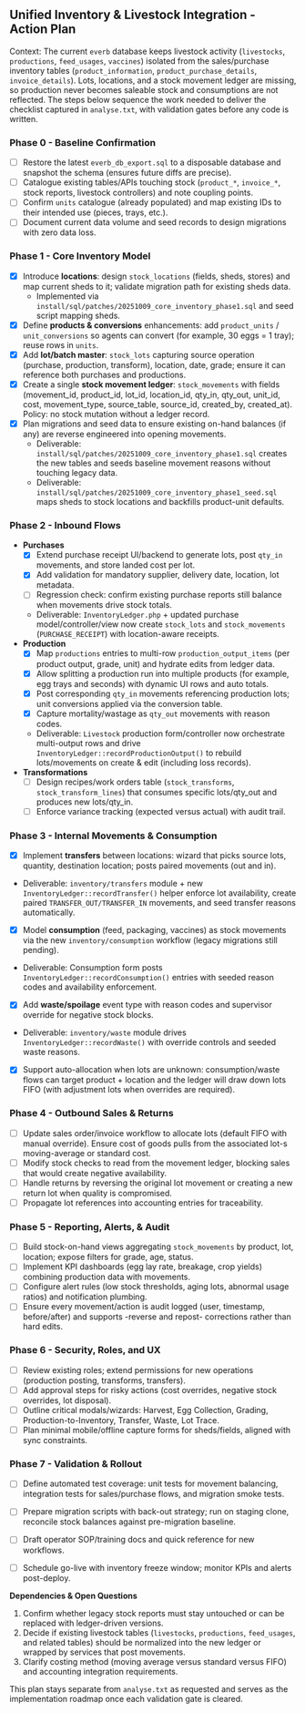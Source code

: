 ﻿## Unified Inventory & Livestock Integration - Action Plan

Context: The current `everb` database keeps livestock activity (`livestocks`, `productions`, `feed_usages`, `vaccines`) isolated from the sales/purchase inventory tables (`product_information`, `product_purchase_details`, `invoice_details`). Lots, locations, and a stock movement ledger are missing, so production never becomes saleable stock and consumptions are not reflected. The steps below sequence the work needed to deliver the checklist captured in `analyse.txt`, with validation gates before any code is written.



### Phase 0 - Baseline Confirmation
- [ ] Restore the latest `everb_db_export.sql` to a disposable database and snapshot the schema (ensures future diffs are precise).
- [ ] Catalogue existing tables/APIs touching stock (`product_*`, `invoice_*`, stock reports, livestock controllers) and note coupling points.
- [ ] Confirm `units` catalogue (already populated) and map existing IDs to their intended use (pieces, trays, etc.).
- [ ] Document current data volume and seed records to design migrations with zero data loss.

### Phase 1 - Core Inventory Model
- [x] Introduce **locations**: design `stock_locations` (fields, sheds, stores) and map current sheds to it; validate migration path for existing sheds data.  
  - Implemented via `install/sql/patches/20251009_core_inventory_phase1.sql` and seed script mapping sheds.
- [x] Define **products & conversions** enhancements: add `product_units` / `unit_conversions` so agents can convert (for example, 30 eggs = 1 tray); reuse rows in `units`.
- [x] Add **lot/batch master**: `stock_lots` capturing source operation (purchase, production, transform), location, date, grade; ensure it can reference both purchases and productions.
- [x] Create a single **stock movement ledger**: `stock_movements` with fields (movement_id, product_id, lot_id, location_id, qty_in, qty_out, unit_id, cost, movement_type, source_table, source_id, created_by, created_at). Policy: no stock mutation without a ledger record.
- [x] Plan migrations and seed data to ensure existing on-hand balances (if any) are reverse engineered into opening movements.
  - Deliverable: `install/sql/patches/20251009_core_inventory_phase1.sql` creates the new tables and seeds baseline movement reasons without touching legacy data.
  - Deliverable: `install/sql/patches/20251009_core_inventory_phase1_seed.sql` maps sheds to stock locations and backfills product-unit defaults.

### Phase 2 - Inbound Flows
- **Purchases**
  - [x] Extend purchase receipt UI/backend to generate lots, post `qty_in` movements, and store landed cost per lot.
  - [x] Add validation for mandatory supplier, delivery date, location, lot metadata.
  - [ ] Regression check: confirm existing purchase reports still balance when movements drive stock totals.
  - Deliverable: `InventoryLedger.php` + updated purchase model/controller/view now create `stock_lots` and `stock_movements` (`PURCHASE_RECEIPT`) with location-aware receipts.
- **Production**
  - [x] Map `productions` entries to multi-row `production_output_items` (per product output, grade, unit) and hydrate edits from ledger data.
  - [x] Allow splitting a production run into multiple products (for example, egg trays and seconds) with dynamic UI rows and auto totals.
  - [x] Post corresponding `qty_in` movements referencing production lots; unit conversions applied via the conversion table.
  - [x] Capture mortality/wastage as `qty_out` movements with reason codes.
  - Deliverable: `Livestock` production form/controller now orchestrate multi-output rows and drive `InventoryLedger::recordProductionOutput()` to rebuild lots/movements on create & edit (including loss records).
- **Transformations**
  - [ ] Design recipes/work orders table (`stock_transforms`, `stock_transform_lines`) that consumes specific lots/qty_out and produces new lots/qty_in.
  - [ ] Enforce variance tracking (expected versus actual) with audit trail.

### Phase 3 - Internal Movements & Consumption
- [x] Implement **transfers** between locations: wizard that picks source lots, quantity, destination location; posts paired movements (out and in).
- Deliverable: `inventory/transfers` module + new `InventoryLedger::recordTransfer()` helper enforce lot availability, create paired `TRANSFER_OUT/TRANSFER_IN` movements, and seed transfer reasons automatically.
- [x] Model **consumption** (feed, packaging, vaccines) as stock movements via the new `inventory/consumption` workflow (legacy migrations still pending).
- Deliverable: Consumption form posts `InventoryLedger::recordConsumption()` entries with seeded reason codes and availability enforcement.
- [x] Add **waste/spoilage** event type with reason codes and supervisor override for negative stock blocks.
- Deliverable: `inventory/waste` module drives `InventoryLedger::recordWaste()` with override controls and seeded waste reasons.
- [x] Support auto-allocation when lots are unknown: consumption/waste flows can target product + location and the ledger will draw down lots FIFO (with adjustment lots when overrides are required).

### Phase 4 - Outbound Sales & Returns
- [ ] Update sales order/invoice workflow to allocate lots (default FIFO with manual override). Ensure cost of goods pulls from the associated lot-s moving-average or standard cost.
- [ ] Modify stock checks to read from the movement ledger, blocking sales that would create negative availability.
- [ ] Handle returns by reversing the original lot movement or creating a new return lot when quality is compromised.
- [ ] Propagate lot references into accounting entries for traceability.

### Phase 5 - Reporting, Alerts, & Audit
- [ ] Build stock-on-hand views aggregating `stock_movements` by product, lot, location; expose filters for grade, age, status.
- [ ] Implement KPI dashboards (egg lay rate, breakage, crop yields) combining production data with movements.
- [ ] Configure alert rules (low stock thresholds, aging lots, abnormal usage ratios) and notification plumbing.
- [ ] Ensure every movement/action is audit logged (user, timestamp, before/after) and supports -reverse and repost- corrections rather than hard edits.

### Phase 6 - Security, Roles, and UX
- [ ] Review existing roles; extend permissions for new operations (production posting, transforms, transfers).
- [ ] Add approval steps for risky actions (cost overrides, negative stock overrides, lot disposal).
- [ ] Outline critical modals/wizards: Harvest, Egg Collection, Grading, Production-to-Inventory, Transfer, Waste, Lot Trace.
- [ ] Plan minimal mobile/offline capture forms for sheds/fields, aligned with sync constraints.

### Phase 7 - Validation & Rollout
- [ ] Define automated test coverage: unit tests for movement balancing, integration tests for sales/purchase flows, and migration smoke tests.
- [ ] Prepare migration scripts with back-out strategy; run on staging clone, reconcile stock balances against pre-migration baseline.
- [ ] Draft operator SOP/training docs and quick reference for new workflows.
- [ ] Schedule go-live with inventory freeze window; monitor KPIs and alerts post-deploy.



**Dependencies & Open Questions**
1. Confirm whether legacy stock reports must stay untouched or can be replaced with ledger-driven versions.
2. Decide if existing livestock tables (`livestocks`, `productions`, `feed_usages`, and related tables) should be normalized into the new ledger or wrapped by services that post movements.
3. Clarify costing method (moving average versus standard versus FIFO) and accounting integration requirements.

This plan stays separate from `analyse.txt` as requested and serves as the implementation roadmap once each validation gate is cleared.

